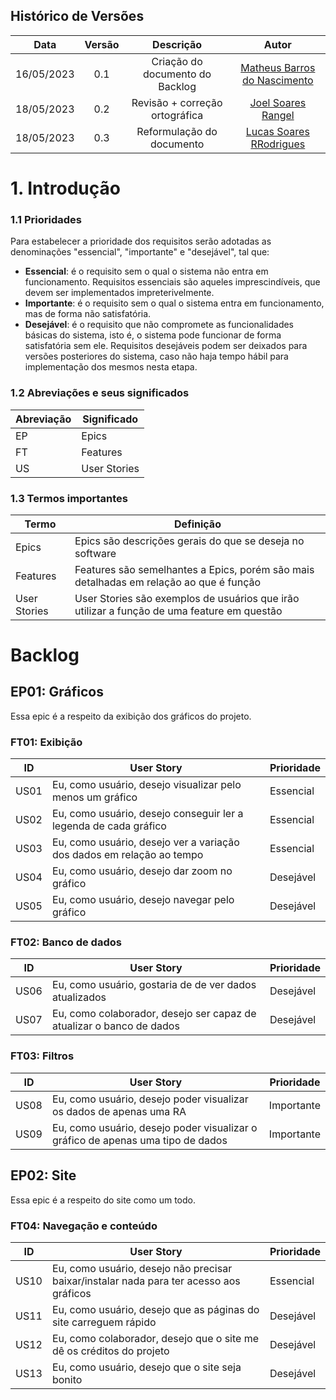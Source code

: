 ## Histórico de Versões

| Data       | Versão | Descrição                         | Autor             |
| :--------: | :----: | :----------:                      | :---------------: |
| 16/05/2023 |  0.1   | Criação do documento do Backlog   | [Matheus Barros do Nascimento](https://github.com/Ninja-Haiyai)|
| 18/05/2023 |  0.2   | Revisão + correção ortográfica    | [Joel Soares Rangel](https://github.com/JoelSRangel)|
| 18/05/2023 |  0.3   | Reformulação do documento         | [Lucas Soares RRodrigues](https://github.com/soaresrlucas)|

# 1. Introdução

### 1.1 Prioridades

 Para estabelecer a prioridade dos requisitos serão adotadas as denominações "essencial", "importante" e "desejável", tal que:
 
- **Essencial**: é o requisito sem o qual o sistema não entra em funcionamento. Requisitos essenciais são aqueles imprescindíveis, que devem ser implementados impreterivelmente.
- **Importante**: é o requisito sem o qual o sistema entra em funcionamento, mas de forma não satisfatória. 
- **Desejável**: é o requisito que não compromete as funcionalidades básicas do sistema, isto é, o sistema pode funcionar de forma satisfatória sem ele. Requisitos desejáveis podem ser deixados para versões posteriores do sistema, caso não haja tempo hábil para implementação dos mesmos nesta etapa.

### 1.2 Abreviações e seus significados

| Abreviação | Significado |
| ---------- | ----------- |
| EP | Epics |
| FT | Features |
| US | User Stories |

### 1.3 Termos importantes

| Termo | Definição |
| ----- | --------- |
| Epics | Epics são descrições gerais do que se deseja no software |
| Features |  Features são semelhantes a Epics, porém são mais detalhadas em relação ao que é função |
| User Stories |  User Stories são exemplos de usuários que irão utilizar a função de uma feature em questão |

# Backlog

## EP01: Gráficos

Essa epic é a respeito da exibição dos gráficos do projeto.

### FT01: Exibição

|ID|User Story|Prioridade|
|----------|-----------|---------|
|US01|Eu, como usuário, desejo visualizar pelo menos um gráfico |Essencial|
|US02|Eu, como usuário, desejo conseguir ler a legenda de cada gráfico |Essencial|
|US03|Eu, como usuário, desejo ver a variação dos dados em relação ao tempo |Essencial|
|US04|Eu, como usuário, desejo dar zoom no gráfico |Desejável|
|US05|Eu, como usuário, desejo navegar pelo gráfico |Desejável|

### FT02: Banco de dados

|ID|User Story|Prioridade|
|----------|-----------|---------|
|US06|Eu, como usuário, gostaria de de ver dados atualizados |Desejável|
|US07|Eu, como colaborador, desejo ser capaz de atualizar o banco de dados |Desejável|

### FT03: Filtros

|ID|User Story|Prioridade|
|----------|-----------|---------|
|US08|Eu, como usuário, desejo poder visualizar os dados de apenas uma RA |Importante|
|US09|Eu, como usuário, desejo poder visualizar o gráfico de apenas uma tipo de dados |Importante|

## EP02: Site

Essa epic é a respeito do site como um todo.

### FT04: Navegação e conteúdo

|ID|User Story|Prioridade|
|----------|-----------|---------|
|US10|Eu, como usuário, desejo não precisar baixar/instalar nada para ter acesso aos gráficos |Essencial|
|US11|Eu, como usuário, desejo que as páginas do site carreguem rápido |Desejável|
|US12|Eu, como colaborador, desejo que o site me dê os créditos do projeto |Desejável|
|US13|Eu, como usuário, desejo que o site seja bonito |Desejável|
